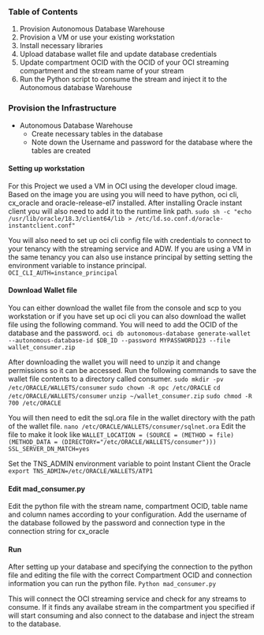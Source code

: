 ### Table of Contents
1. Provision Autonomous Database Warehouse
2. Provision a VM or use your existing workstation
3. Install necessary libraries
4. Upload database wallet file and update database credentials
5. Update compartment OCID with the OCID of your OCI streaming compartment and the stream name of your stream
6. Run the Python script to consume the stream and inject it to the Autonomous database Warehouse
​

### Provision the Infrastructure
- Autonomous Database Warehouse
  - Create necessary tables in the database
  - Note down the Username and password for the database where the tables are created

#### Setting up workstation

For this Project we used a VM in OCI using the developer cloud image. Based on the image you are using you will need to have python, oci cli, cx_oracle and oracle-release-el7 installed. 
After installing Oracle instant client you will also need to add it to the runtime link path. 
`sudo sh -c "echo /usr/lib/oracle/18.3/client64/lib > /etc/ld.so.conf.d/oracle-instantclient.conf"`

You will also need to set up oci cli config file with credentials to connect to your tenancy with the streaming service and ADW. If you are using a VM in the same tenancy you can also use instance principal by setting setting the environment variable to instance principal.
`OCI_CLI_AUTH=instance_principal`

#### Download Wallet file

You can either download the wallet file from the console and scp to you workstation or if you have set up oci cli you can also download the wallet file using the following command. You will need to add the OCID of the database and the password.
`oci db autonomous-database generate-wallet --autonomous-database-id $DB_ID --password MYPASSWORD123 --file wallet_consumer.zip`

After downloading the wallet you will need to unzip it and change permissions so it can be accessed. Run the following commands to save the wallet file contents to a directory called consumer.
`sudo mkdir -pv /etc/ORACLE/WALLETS/consumer`
`sudo chown -R opc /etc/ORACLE`
`cd /etc/ORACLE/WALLETS/consumer`
`unzip ~/wallet_consumer.zip`
`sudo chmod -R 700 /etc/ORACLE`

You will then need to edit the sql.ora file in the wallet directory with the path of the wallet file.
`nano /etc/ORACLE/WALLETS/consumer/sqlnet.ora`
Edit the file to make it look like
`WALLET_LOCATION = (SOURCE = (METHOD = file) (METHOD_DATA = (DIRECTORY="/etc/ORACLE/WALLETS/consumer")))
SSL_SERVER_DN_MATCH=yes`

Set the TNS_ADMIN environment variable to point Instant Client the Oracle
`export TNS_ADMIN=/etc/ORACLE/WALLETS/ATP1`

#### Edit mad_consumer.py
Edit the python file with the stream name, compartment OCID, table name and column names according to your configuration.
Add the username of the database followed by the password and connection type in the connection string for cx_oracle

#### Run
After setting up your database and specifying the connection to the python file and editing the file with the correct Compartment OCID and connection information you can run the python file.
`Python mad_consumer.py`

This will connect the OCI streaming service and check for any streams to consume. If it finds any availabe stream in the compartment you specified if will start consuming and also connect to the database and inject the stream to the database.